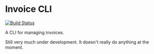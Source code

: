 # Invoice CLI

[![Build Status](https://travis-ci.org/yaworsw/invoice-cli.svg)](https://travis-ci.org/yaworsw/invoice-cli)

A CLI for managing invoices.

Still very much under development.  It doesn't really do anything at the moment.
